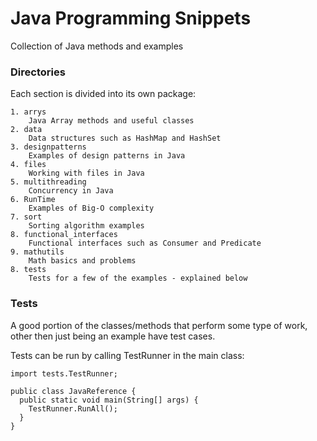 # Java Programming Snippets

Collection of Java methods and examples

### Directories
Each section is divided into its own package:
    
    1. arrys
        Java Array methods and useful classes
    2. data
        Data structures such as HashMap and HashSet
    3. designpatterns
        Examples of design patterns in Java
    4. files
        Working with files in Java
    5. multithreading
        Concurrency in Java
    6. RunTime
        Examples of Big-O complexity
    7. sort
        Sorting algorithm examples
    8. functional_interfaces
        Functional interfaces such as Consumer and Predicate
    9. mathutils
        Math basics and problems     
    8. tests
        Tests for a few of the examples - explained below

### Tests
A good portion of the classes/methods that perform some type of work, other then just being an example
have test cases.

Tests can be run by calling TestRunner in the main class:

    import tests.TestRunner;
    
    public class JavaReference {
      public static void main(String[] args) {
        TestRunner.RunAll();
      }
    } 
